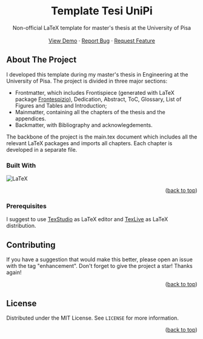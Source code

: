 <br />
<div align="center">
  <h1 align="center">Template Tesi UniPi</h1>

  <p align="center">
    Non-official LaTeX template for master's thesis at the University of Pisa
    <br />
    <br />
    <a href="https://github.com/jacopobelli/Template-Tesi-UniPi">View Demo</a>
    ·
    <a href="https://github.com/jacopobelli/Template-Tesi-UniPi/issues">Report Bug</a>
    ·
    <a href="https://github.com/jacopobelli/Template-Tesi-UniPi/issues">Request Feature</a>
  </p>
</div>

<!-- ABOUT THE PROJECT -->
## About The Project
I developed this template during my master's thesis in Engineering at the University of Pisa. The project is divided in three major sections:
- Frontmatter, which includes Frontispiece (generated with LaTeX package [Frontespizio](https://www.ctan.org/pkg/frontespizio)), Dedication, Abstract, ToC, Glossary, List of Figures and Tables and Introduction;
- Mainmatter, containing all the chapters of the thesis and the appendices.
- Backmatter, with Bibliography and acknowlegdements.

The backbone of the project is the main.tex document which includes all the relevant LaTeX packages and imports all chapters. Each chapter is developed in a separate file.


### Built With
![LaTeX](https://img.shields.io/badge/latex-%23008080.svg?style=for-the-badge&logo=latex&logoColor=white)
<p align="right">(<a href="#readme-top">back to top</a>)</p>

### Prerequisites

I suggest to use [TexStudio](https://www.texstudio.org/) as LaTeX editor and [TexLive](https://tug.org/texlive/) as LaTeX distribution.

<!-- CONTRIBUTING -->
## Contributing
If you have a suggestion that would make this better, please open an issue with the tag "enhancement". Don't forget to give the project a star! Thanks again!

<p align="right">(<a href="#readme-top">back to top</a>)</p>



<!-- LICENSE -->
## License

Distributed under the MIT License. See `LICENSE` for more information.

<p align="right">(<a href="#readme-top">back to top</a>)</p>
